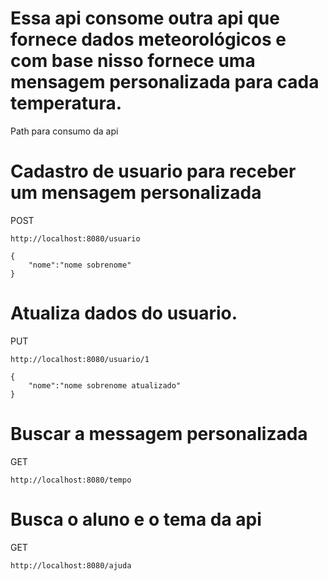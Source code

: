 # Essa api consome outra api que fornece dados meteorológicos e com base nisso fornece uma mensagem personalizada para cada temperatura.
Path para consumo da api

# Cadastro de usuario para receber um mensagem personalizada
POST
```
http://localhost:8080/usuario
```
```
{
    "nome":"nome sobrenome"
}
```
# Atualiza dados do usuario.
PUT
```
http://localhost:8080/usuario/1
```
```
{
    "nome":"nome sobrenome atualizado"
}
```
# Buscar a messagem personalizada
GET
```
http://localhost:8080/tempo
```
# Busca o aluno e o tema da api
GET
```
http://localhost:8080/ajuda
```
